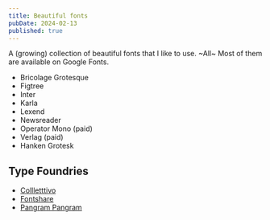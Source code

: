 ```yaml
---
title: Beautiful fonts
pubDate: 2024-02-13
published: true
---
```


A (growing) collection of beautiful fonts that I like to use. ~All~ Most of them are available on Google Fonts.

- Bricolage Grotesque
- Figtree
- Inter
- Karla
- Lexend
- Newsreader
- Operator Mono (paid)
- Verlag (paid)
- Hanken Grotesk

## Type Foundries

- [Collletttivo](https://www.collletttivo.it)
- [Fontshare](https://www.fontshare.com)
- [Pangram Pangram](https://pangrampangram.com)
